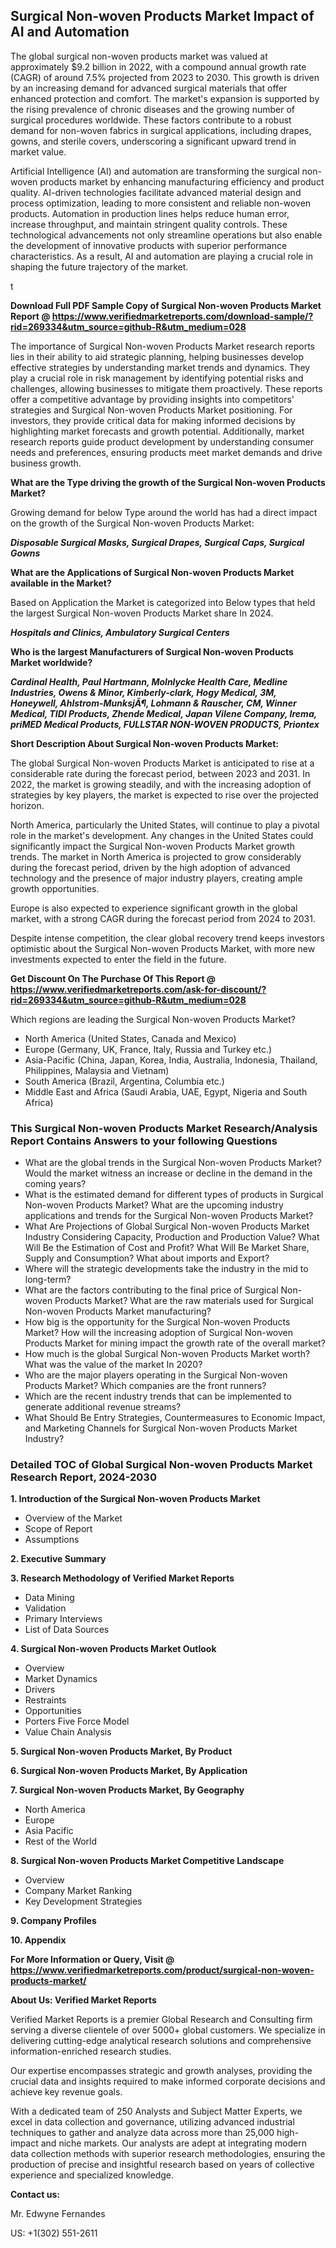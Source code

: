 <h2>Surgical Non-woven Products Market Impact of AI and Automation</h2><p>The global surgical non-woven products market was valued at approximately $9.2 billion in 2022, with a compound annual growth rate (CAGR) of around 7.5% projected from 2023 to 2030. This growth is driven by an increasing demand for advanced surgical materials that offer enhanced protection and comfort. The market's expansion is supported by the rising prevalence of chronic diseases and the growing number of surgical procedures worldwide. These factors contribute to a robust demand for non-woven fabrics in surgical applications, including drapes, gowns, and sterile covers, underscoring a significant upward trend in market value.</p><p>Artificial Intelligence (AI) and automation are transforming the surgical non-woven products market by enhancing manufacturing efficiency and product quality. AI-driven technologies facilitate advanced material design and process optimization, leading to more consistent and reliable non-woven products. Automation in production lines helps reduce human error, increase throughput, and maintain stringent quality controls. These technological advancements not only streamline operations but also enable the development of innovative products with superior performance characteristics. As a result, AI and automation are playing a crucial role in shaping the future trajectory of the market.</p>t</p><p id="" class=""><strong>Download Full PDF Sample Copy of Surgical Non-woven Products Market Report @ <a href="https://www.verifiedmarketreports.com/download-sample/?rid=269334&utm_source=github-R&utm_medium=028" target="_blank">https://www.verifiedmarketreports.com/download-sample/?rid=269334&utm_source=github-R&utm_medium=028</a></strong></p><p>The importance of&nbsp;Surgical Non-woven Products Market research reports lies in their ability to aid strategic planning, helping businesses develop effective strategies by understanding market trends and dynamics. They play a crucial role in risk management by identifying potential risks and challenges, allowing businesses to mitigate them proactively. These reports offer a competitive advantage by providing insights into competitors' strategies and Surgical Non-woven Products Market positioning. For investors, they provide critical data for making informed decisions by highlighting market forecasts and growth potential. Additionally, market research reports guide product development by understanding consumer needs and preferences, ensuring products meet market demands and drive business growth.</p><p><strong>What are the&nbsp;Type driving the growth of the Surgical Non-woven Products Market?</strong></p><p id="" class="">Growing demand for below Type around the world has had a direct impact on the growth of the Surgical Non-woven Products Market:</p><em><strong>Disposable Surgical Masks, Surgical Drapes, Surgical Caps, Surgical Gowns</strong></em></p><strong>What are the&nbsp;Applications&nbsp;of Surgical Non-woven Products Market available in the Market?</strong></p><p id="" class="">Based on Application the Market is categorized into Below types that held the largest Surgical Non-woven Products Market share In 2024.</p><em><strong>Hospitals and Clinics, Ambulatory Surgical Centers</strong></em></p><strong>Who is the largest Manufacturers of Surgical Non-woven Products Market worldwide?</strong></p><p><em><strong>Cardinal Health, Paul Hartmann, Molnlycke Health Care, Medline Industries, Owens & Minor, Kimberly-clark, Hogy Medical, 3M, Honeywell, Ahlstrom-MunksjÃ¶, Lohmann & Rauscher, CM, Winner Medical, TIDI Products, Zhende Medical, Japan Vilene Company, Irema, priMED Medical Products, FULLSTAR NON-WOVEN PRODUCTS, Priontex</strong></em></p><p id="" class=""><strong>Short Description About Surgical Non-woven Products Market:</strong></p><p>The global Surgical Non-woven Products Market is anticipated to rise at a considerable rate during the forecast period, between 2023 and 2031. In 2022, the market is growing steadily, and with the increasing adoption of strategies by key players, the market is expected to rise over the projected horizon.</p><p>North America, particularly the United States, will continue to play a pivotal role in the market's development. Any changes in the United States could significantly impact the Surgical Non-woven Products Market growth trends. The market in North America is projected to grow considerably during the forecast period, driven by the high adoption of advanced technology and the presence of major industry players, creating ample growth opportunities.</p><p>Europe is also expected to experience significant growth in the global market, with a strong CAGR during the forecast period from 2024 to 2031.</p><p>Despite intense competition, the clear global recovery trend keeps investors optimistic about the Surgical Non-woven Products Market, with more new investments expected to enter the field in the future.</p><p id="" class=""><strong>Get Discount On The Purchase Of This Report @ <a href="https://www.verifiedmarketreports.com/ask-for-discount/?rid=269334&utm_source=github-R&utm_medium=028" target="_blank">https://www.verifiedmarketreports.com/ask-for-discount/?rid=269334&utm_source=github-R&utm_medium=028</a></strong></p>Which regions are leading the Surgical Non-woven Products Market?</p><ul><li>North America (United States, Canada and Mexico)</li><li>Europe (Germany, UK, France, Italy, Russia and Turkey etc.)</li><li>Asia-Pacific (China, Japan, Korea, India, Australia, Indonesia, Thailand, Philippines, Malaysia and Vietnam)</li><li>South America (Brazil, Argentina, Columbia etc.)</li><li>Middle East and Africa (Saudi Arabia, UAE, Egypt, Nigeria and South Africa)</li></ul><h3 id="" class="">This Surgical Non-woven Products Market Research/Analysis Report Contains Answers to your following Questions</h3><ul><li>What are the global trends in the Surgical Non-woven Products Market? Would the market witness an increase or decline in the demand in the coming years?</li><li>What is the estimated demand for different types of products in Surgical Non-woven Products Market? What are the upcoming industry applications and trends for the Surgical Non-woven Products Market?</li><li>What Are Projections of Global Surgical Non-woven Products Market Industry Considering Capacity, Production and Production Value? What Will Be the Estimation of Cost and Profit? What Will Be Market Share, Supply and Consumption? What about imports and Export?</li><li>Where will the strategic developments take the industry in the mid to long-term?</li><li>What are the factors contributing to the final price of Surgical Non-woven Products Market? What are the raw materials used for Surgical Non-woven Products Market manufacturing?</li><li>How big is the opportunity for the Surgical Non-woven Products Market? How will the increasing adoption of Surgical Non-woven Products Market for mining impact the growth rate of the overall market?</li><li>How much is the global Surgical Non-woven Products Market worth? What was the value of the market In 2020?</li><li>Who are the major players operating in the Surgical Non-woven Products Market? Which companies are the front runners?</li><li>Which are the recent industry trends that can be implemented to generate additional revenue streams?</li><li>What Should Be Entry Strategies, Countermeasures to Economic Impact, and Marketing Channels for Surgical Non-woven Products Market Industry?</li></ul><h3 id="" class="">Detailed TOC of Global Surgical Non-woven Products Market Research Report, 2024-2030</h3><p id="" class=""><strong>1. Introduction of the Surgical Non-woven Products Market</strong></p><ul><li>Overview of the Market</li><li>Scope of Report</li><li>Assumptions</li></ul><p id="" class=""><strong>2. Executive Summary</strong></p><p id="" class=""><strong>3. Research Methodology of Verified Market Reports</strong></p><ul><li>Data Mining</li><li>Validation</li><li>Primary Interviews</li><li>List of Data Sources</li></ul><p id="" class=""><strong>4. Surgical Non-woven Products Market Outlook</strong></p><ul><li>Overview</li><li>Market Dynamics</li><li>Drivers</li><li>Restraints</li><li>Opportunities</li><li>Porters Five Force Model</li><li>Value Chain Analysis</li></ul><p id="" class=""><strong>5. Surgical Non-woven Products Market, By Product</strong></p><p id="" class=""><strong>6. Surgical Non-woven Products Market, By Application</strong></p><p id="" class=""><strong>7. Surgical Non-woven Products Market, By Geography</strong></p><ul><li>North America</li><li>Europe</li><li>Asia Pacific</li><li>Rest of the World</li></ul><p id="" class=""><strong>8. Surgical Non-woven Products Market Competitive Landscape</strong></p><ul><li>Overview</li><li>Company Market Ranking</li><li>Key Development Strategies</li></ul><p id="" class=""><strong>9. Company Profiles</strong></p><p id="" class=""><strong>10. Appendix</strong></p><p id="" class=""><strong>For More Information or Query, Visit @ <a href="https://www.verifiedmarketreports.com/product/surgical-non-woven-products-market/" target="_blank">https://www.verifiedmarketreports.com/product/surgical-non-woven-products-market/</a></strong></p><p id="" class=""><strong>About Us: Verified Market Reports</strong></p><p id="" class="">Verified Market Reports is a premier Global Research and Consulting firm serving a diverse clientele of over 5000+ global customers. We specialize in delivering cutting-edge analytical research solutions and comprehensive information-enriched research studies.</p><p id="" class="">Our expertise encompasses strategic and growth analyses, providing the crucial data and insights required to make informed corporate decisions and achieve key revenue goals.</p><p id="" class="">With a dedicated team of 250 Analysts and Subject Matter Experts, we excel in data collection and governance, utilizing advanced industrial techniques to gather and analyze data across more than 25,000 high-impact and niche markets. Our analysts are adept at integrating modern data collection methods with superior research methodologies, ensuring the production of precise and insightful research based on years of collective experience and specialized knowledge.</p><p id="" class=""><strong>Contact us:</strong></p><p id="" class="">Mr. Edwyne Fernandes</p><p id="" class="">US: +1(302) 551-2611</p>